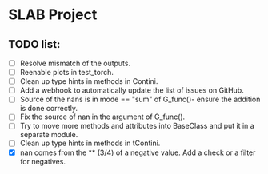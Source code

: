 # SLAB Project

## TODO list:

- [ ] Resolve mismatch of the outputs.
- [ ] Reenable plots in test_torch.
- [ ] Clean up type hints in methods in Contini.
- [ ] Add a webhook to automatically update the list of issues on GitHub.
- [ ] Source of the nans is in mode == "sum" of G_func()- ensure the addition is done correctly.
- [ ] Fix the source of nan in the argument of G_func().
- [ ] Try to move more methods and attributes into BaseClass and put it in a separate module.
- [ ] Clean up type hints in methods in tContini.
- [x] nan comes from the \*\* (3/4) of a negative value. Add a check or a filter for negatives.
